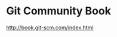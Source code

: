 <!--
id: 213216675
link: http://kevinisom.info/post/213216675/git-community-book
slug: git-community-book
date: Thu Oct 15 2009 11:57:32 GMT+1300 (NZDT)
raw: {"blog_name":"kevinisom","id":213216675,"post_url":"http://kevinisom.info/post/213216675/git-community-book","slug":"git-community-book","type":"link","date":"2009-10-14 22:57:32 GMT","timestamp":1255561052,"state":"published","format":"html","reblog_key":"1l5WClqN","tags":[],"short_url":"http://tmblr.co/Zw68YyCjMsZ","highlighted":[],"feed_item":"http://book.git-scm.com/index.html","from_feed_id":"650234","note_count":0,"title":"Git Community Book","url":"http://book.git-scm.com/index.html","description":""}
publish: 2009-10-015
tags: 
title: Git Community Book
-->


Git Community Book
==================

<http://book.git-scm.com/index.html>


